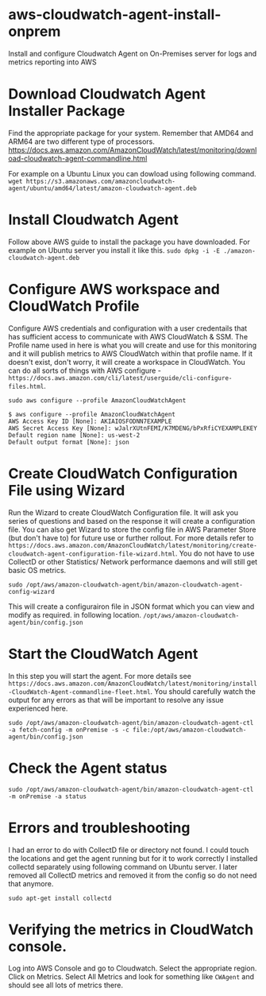 # aws-cloudwatch-agent-install-onprem
Install and configure Cloudwatch Agent on On-Premises server for logs and metrics reporting into AWS

# Download Cloudwatch Agent Installer Package
Find the appropriate package for your system. Remember that AMD64 and ARM64 are two different type of processors.
https://docs.aws.amazon.com/AmazonCloudWatch/latest/monitoring/download-cloudwatch-agent-commandline.html

For example on a Ubuntu Linux you can dowload using following command.
```wget https://s3.amazonaws.com/amazoncloudwatch-agent/ubuntu/amd64/latest/amazon-cloudwatch-agent.deb``` 

# Install Cloudwatch Agent
Follow above AWS guide to install the package you have downloaded. For example on Ubuntu server you install it like this.
```sudo dpkg -i -E ./amazon-cloudwatch-agent.deb```

# Configure AWS workspace and CloudWatch Profile
Configure AWS credentials and configuration with a user credentails that has sufficient access to communicate with AWS CloudWatch & SSM. The Profile name used in here is what you will create and use for this monitoring and it will publish metrics to AWS CloudWatch within that profile name. If it doesn't exist, don't worry, it will create a workspace in CloudWatch. You can do all sorts of things with AWS configure - `https://docs.aws.amazon.com/cli/latest/userguide/cli-configure-files.html`.

```sudo aws configure --profile AmazonCloudWatchAgent```
```
$ aws configure --profile AmazonCloudWatchAgent
AWS Access Key ID [None]: AKIAIOSFODNN7EXAMPLE
AWS Secret Access Key [None]: wJalrXUtnFEMI/K7MDENG/bPxRfiCYEXAMPLEKEY
Default region name [None]: us-west-2
Default output format [None]: json
```

# Create CloudWatch Configuration File using Wizard
Run the Wizard to create CloudWatch Configuration file. It will ask you series of questions and based on the response it will create a configuration file. You can also get Wizard to store the config file in AWS Parameter Store (but don't have to) for future use or further rollout. For more details refer to `https://docs.aws.amazon.com/AmazonCloudWatch/latest/monitoring/create-cloudwatch-agent-configuration-file-wizard.html`.
You do not have to use CollectD or other Statistics/ Network performance daemons and will still get basic OS metrics.

```sudo /opt/aws/amazon-cloudwatch-agent/bin/amazon-cloudwatch-agent-config-wizard```

This will create a configurairon file in JSON format which you can view and modify as required. in following location.
```/opt/aws/amazon-cloudwatch-agent/bin/config.json```

# Start the CloudWatch Agent
In this step you will start the agent. For more details see `https://docs.aws.amazon.com/AmazonCloudWatch/latest/monitoring/install-CloudWatch-Agent-commandline-fleet.html`.
You should carefully watch the output for any errors as that will be important to resolve any issue experienced here.


```sudo /opt/aws/amazon-cloudwatch-agent/bin/amazon-cloudwatch-agent-ctl -a fetch-config -m onPremise -s -c file:/opt/aws/amazon-cloudwatch-agent/bin/config.json```

# Check the Agent status

```sudo /opt/aws/amazon-cloudwatch-agent/bin/amazon-cloudwatch-agent-ctl -m onPremise -a status```

# Errors and troubleshooting
I had an error to do with CollectD file or directory not found. I could touch the locations and get the agent running but for it to work correctly I installed collectd separately using following command on Ubuntu server. I later removed all CollectD metrics and removed it from the config so do not need that anymore.

```sudo apt-get install collectd```

# Verifying the metrics in CloudWatch console.
Log into AWS Console and go to Cloudwatch.
Select the appropriate region.
Click on Metrics.
Select All Metrics and look for something like ``CWAgent`` and should see all lots of metrics there.
